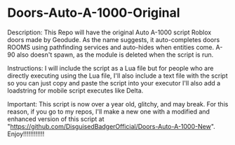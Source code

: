 # Doors-Auto-A-1000-Original

Description: This Repo will have the original Auto A-1000 script Roblox doors made by Geodude. As the name suggests, it auto-completes doors ROOMS using pathfinding services and auto-hides when entities come. A-90 also doesn't spawn, as the module is deleted when the script is run.

Instructions: 
I will include the script as a Lua file but for people who are directly executing using the Lua file, I'll also include a text file with the script so you can just copy and paste the script into your executor I'll also add a loadstring for mobile script executes like Delta.

Important: 
This script is now over a year old, glitchy, and may break. For this reason, if you go to my repos, I'll make a new one with a modified and enhanced version of this script at "https://github.com/DisguisedBadgerOfficial/Doors-Auto-A-1000-New". 
Enjoy!!!!!!!!!!!!
